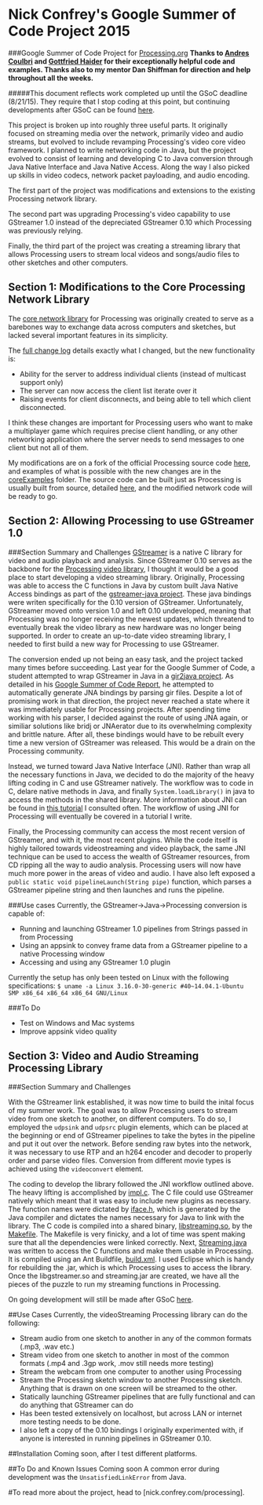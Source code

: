 Nick Confrey's Google Summer of Code Project 2015
======
###Google Summer of Code Project for [Processing.org](https://processing.org/)
**Thanks to [Andres Coulbri](https://github.com/codeanticode/) and [Gottfried Haider](https://github.com/gohai) for their exceptionally helpful code and examples. Thanks also to my mentor Dan Shiffman for direction and help throughout all the weeks.**

#####This document reflects work completed up until the GSoC deadline (8/21/15). They require that I stop coding at this point, but continuing developments after GSoC can be found [here](https://github.com/nconfrey/GSoC/).

This project is broken up into roughly three useful parts. It originally focused on streaming media over the network, primarily video and audio streams, but evolved to include revamping Processing's video core video framework. I planned to write networking code in Java, but the project evolved to consist of learning and developing C to Java conversion through Java Native Interface and Java Native Access. Along the way I also picked up skills in video codecs, network packet payloading, and audio encoding.

The first part of the project was modifications and extensions to the existing Processing network library. 

The second part was upgrading Processing's video capability to use GStreamer 1.0 instead of the depreciated GStreamer 0.10 which Processing was previously relying. 

Finally, the third part of the project was creating a streaming library that allows Processing users to stream local videos and songs/audio files to other sketches and other computers.

Section 1: Modifications to the Core Processing Network Library
------
The [core network library](https://processing.org/reference/libraries/net/) for Processing was originally created to serve as a barebones way to exchange data across computers and sketches, but lacked several important features in its simplicity.

The [full change log](https://github.com/nconfrey/GSoC/blob/master/coreExamples/Network%20changes.md) details exactly what I changed, but the new functionality is:

* Ability for the server to address individual clients (instead of multicast support only)
* The server can now access the client list iterate over it
* Raising events for client disconnects, and being able to tell which client disconnected.

I think these changes are important for Processing users who want to make a multiplayer game which requires precise client handling, or any other networking application where the server needs to send messages to one client but not all of them.

My modifications are on a fork of the official Processing source code [here](https://github.com/nconfrey/processing/tree/master/java/libraries/net/src/processing/net), and examples of what is possible with the new changes are in the [coreExamples](https://github.com/nconfrey/GSoC/tree/master/coreExamples) folder. The source code can be built just as Processing is usually built from source, detailed [here](https://github.com/processing/processing/wiki/Build-Instructions), and the modified network code will be ready to go.

Section 2: Allowing Processing to use GStreamer 1.0
------
###Section Summary and Challenges
[GStreamer](http://gstreamer.freedesktop.org/) is a native C library for video and audio playback and analysis. Since GStreamer 0.10 serves as the backbone for the [Processing video library](https://www.processing.org/reference/libraries/video/), I thought it would be a good place to start developing a video streaming library. Originally, Processing was able to access the C functions in Java by custom built Java Native Access bindings as part of the [gstreamer-java project](https://code.google.com/p/gstreamer-java/). These java bindings were writen specifically for the 0.10 version of GStreamer. Unfortunately, GStreamer moved onto version 1.0 and left 0.10 undeveloped, meaning that Processing was no longer receiving the newest updates, which threatend to eventually break the video library as new hardware was no longer being supported. In order to create an up-to-date video streaming library, I needed to first build a new way for Processing to use GStreamer.

The conversion ended up not being an easy task, and the project tacked many times before succeeding. Last year for the Google Summer of Code, a student attempted to wrap GStreamer in Java in a [gir2java project](https://github.com/gstreamer-java/gir2java). As detailed in his [Google Summer of Code Report](https://github.com/gstreamer-java/gir2java/wiki/GSOC-2014-report), he attempted to automatically generate JNA bindings by parsing gir files. Despite a lot of promising work in that direction, the project never reached a state where it was immediately usable for Processing projects. After spending time working with his parser, I decided against the route of using JNA again, or similiar solutions like bridj or JNAerator due to its overwhelming complexity and brittle nature. After all, these bindings would have to be rebuilt every time a new version of GStreamer was released. This would be a drain on the Processing community.

Instead, we turned toward Java Native Interface (JNI). Rather than wrap all the necessary functions in Java, we decided to do the majority of the heavy lifting coding in C and use GStreamer natively. The workflow was to code in C, delare native methods in Java, and finally `System.loadLibrary()` in java to access the methods in the shared library. More information about JNI can be found in [this tutorial](https://www3.ntu.edu.sg/home/ehchua/programming/java/JavaNativeInterface.html) I consulted often. The workflow of using JNI for Processing will eventually be covered in a tutorial I write.

Finally, the Processing community can access the most recent version of GStreamer, and with it, the most recent plugins. While the code itself is highly tailored towards videostreaming and video playback, the same JNI technique can be used to access the wealth of GStreamer resources, from CD ripping all the way to audio analysis. Processing users will now have much more power in the areas of video and audio. I have also left exposed a `public static void pipelineLaunch(String pipe)` function, which parses a GStreamer pipeline string and then launches and runs the pipeline.

###Use cases
Currently, the GStreamer->Java->Processing conversion is capable of:

* Running and launching GStreamer 1.0 pipelines from Strings passed in from Processing
* Using an appsink to convey frame data from a GStreamer pipeline to a native Processing window
* Accessing and using any GStreamer 1.0 plugin

Currently the setup has only been tested on Linux with the following specifications: `$ uname -a
Linux 3.16.0-30-generic #40~14.04.1-Ubuntu SMP x86_64 x86_64 x86_64 GNU/Linux`

###To Do

* Test on Windows and Mac systems
* Improve appsink video quality

Section 3: Video and Audio Streaming Processing Library
------
###Section Summary and Challenges

With the GStreamer link established, it was now time to build the inital focus of my summer work. The goal was to allow Processing users to stream video from one sketch to another, on different computers. To do so, I employed the `udpsink` and `udpsrc` plugin elements, which can be placed at the beginning or end of GStreamer pipelines to take the bytes in the pipeline and put it out over the network. Before sending raw bytes into the network, it was necessary to use RTP and an h264 encoder and decoder to properly order and parse video files. Conversion from different movie types is achieved using the `videoconvert` element.

The coding to develop the library followed the JNI workflow outlined above. The heavy lifting is accomplished by [impl.c](https://github.com/nconfrey/GSoC/blob/master/videoStreaming/videoStreaming/class/native/impl.c). The C file could use GStreamer natively which meant that it was easy to include new plugins as necessary. The function names were dictated by [iface.h](https://github.com/nconfrey/GSoC/blob/master/videoStreaming/videoStreaming/class/native/iface.h), which is generated by the Java compiler and dictates the names necessary for Java to link with the library. The C code is compiled into a shared binary, [libstreaming.so](https://github.com/nconfrey/GSoC/tree/master/videoStreaming/videoStreaming/lib/linux64), by the [Makefile](https://github.com/nconfrey/GSoC/blob/master/videoStreaming/videoStreaming/class/native/Makefile). The Makefile is very finicky, and a lot of time was spent making sure that all the dependencies were linked correctly. Next, [Streaming.java](https://github.com/nconfrey/GSoC/blob/master/videoStreaming/videoStreaming/src/processing/streaming/Streaming.java) was written to access the C functions and make them usable in Processing. It is compiled using an Ant Buildfile, [build.xml](https://github.com/nconfrey/GSoC/blob/master/videoStreaming/videoStreaming/resources/build.xml). I used Eclipse which is handy for rebuilding the .jar, which is which Processing uses to access the library. Once the libgstreamer.so and streaming.jar are created, we have all the pieces of the puzzle to run my streaming functions in Processing.

On going development will still be made after GSoC [here](https://github.com/nconfrey/GSoC/tree/master/videoStreaming).

##Use Cases
Currently, the videoStreaming Processing library can do the following:
* Stream audio from one sketch to another in any of the common formats (.mp3, .wav etc.)
* Stream video from one sketch to another in most of the common formats (.mp4 and .3gp work, .mov still needs more testing)
* Stream the webcam from one computer to another using Processing
* Stream the Processing sketch window to another Processing sketch. Anything that is drawn on one screen will be streamed to the other.
* Statically launching GStreamer pipelines that are fully functional and can do anything that GStreamer can do
* Has been tested extensively on localhost, but across LAN or internet more testing needs to be done.
* I also left a copy of the 0.10 bindings I originally experimented with, if anyone is interested in running pipelines in GStreamer 0.10.

##Installation
Coming soon, after I test different platforms.

##To Do and Known Issues
Coming soon
A common error during development was the `UnsatisfiedLinkError` from Java.

#To read more about the project, head to [nick.confrey.com/processing].